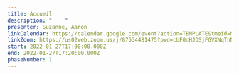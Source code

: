 ```yaml
---
title: Accueil
description: "    "
presenter: Suzanne, Aaron
linkCalendar: https://calendar.google.com/event?action=TEMPLATE&tmeid=MzFqbHVrdGd2cW4zazJvZWZ2YjExYmE3ZzAgbGVzeWFAZW52aXNpb25tYW5hZ2VtZW50LmNvbQ&tmsrc=lesya%40envisionmanagement.com
linkZoom: https://us02web.zoom.us/j/87534481475?pwd=cUF0dHJDSjFGVXNqTnNiNm9HSC9NUT09
start: 2022-01-27T17:00:00.000Z
end: 2022-01-27T17:20:00.000Z
phaseNumber: 1
---
```

